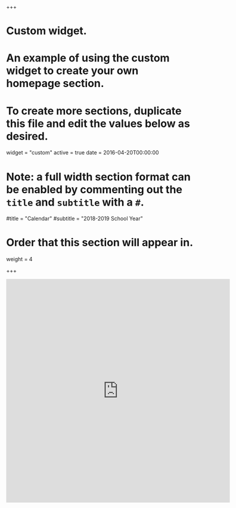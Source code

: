 +++
# Custom widget.
# An example of using the custom widget to create your own homepage section.
# To create more sections, duplicate this file and edit the values below as desired.
widget = "custom"
active = true
date = 2016-04-20T00:00:00

# Note: a full width section format can be enabled by commenting out the `title` and `subtitle` with a `#`.
#title = "Calendar"
#subtitle = "2018-2019 School Year"

# Order that this section will appear in.
weight = 4

+++

<iframe src="https://calendar.google.com/calendar/embed?title=Concord%20Bands&amp;showTz=0&amp;height=600&amp;wkst=1&amp;bgcolor=%23F7F7F7&amp;src=concordps.org_classroom6880af80%40group.calendar.google.com&amp;color=%230F4B38&amp;src=concordps.org_classroom60624685%40group.calendar.google.com&amp;color=%235F6B02&amp;src=concordps.org_nbu2m6begv8r25refgt02umj1c%40group.calendar.google.com&amp;color=%23875509&amp;src=concordps.org_6i05so627sshqj83nb8g56bsb8%40group.calendar.google.com&amp;color=%23B1365F&amp;src=concordps.org_classroom6d3a6565%40group.calendar.google.com&amp;color=%23691426&amp;ctz=America%2FNew_York" style="border-width:0" width="600" height="600" frameborder="0" scrolling="no"></iframe>
